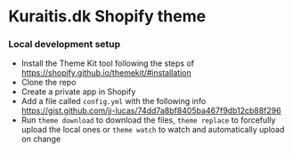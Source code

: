 # Kuraitis.dk Shopify theme

### Local development setup
- Install the Theme Kit tool following the steps of https://shopify.github.io/themekit/#installation
- Clone the repo
- Create a private app in Shopify
- Add a file called ```config.yml``` with the following info https://gist.github.com/jj-lucas/74dd7a8bf8405ba467f9db12cb88f296
- Run ```theme download``` to download the files, ```theme replace``` to forcefully upload the local ones or ```theme watch``` to watch and automatically upload on change
